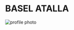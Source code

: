 

# BASEL ATALLA

![profile photo](https://pbs.twimg.com/profile_images/1345094083098910720/YHtRjlBa_400x400.jpg)
